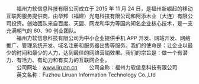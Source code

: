 　　福州力软信息科技有限公司成立于 2015 年 11 月 24 日，是福州新崛起的移动互联网服务提供商，由华邦（福建）光电科技有限公司和阿添木业（大连）有限公司投资。创始团队来自百度、天盟、网龙和华为等国内知名企业核心技术，是一支充满朝气的 80、90 创业团队。  
　　福州力软信息科技有限公司为中小企业提供手机 APP 开发、网站开发、网络推广、管理系统开发、域名注册和服务器出售等服务。我们的使命是：让企业以最少的时间和最少的人力，达到最佳的网络营销效果。我们的宗旨是：做一个有潜力、有活力、有动力和有实力的互联网企业。  
　　公司网址：www.liruan.cn
　　公司全称：福州力软信息科技有限公司  
　　英文名称：Fuzhou Liruan Information Technology Co.,Ltd
